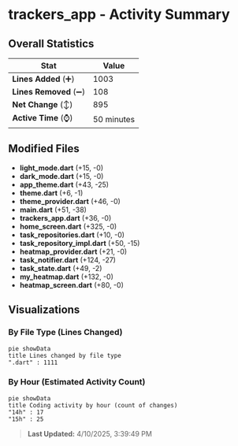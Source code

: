 # trackers_app - Activity Summary 

## Overall Statistics

| Stat                   | Value                                                             |
| ---------------------- | ----------------------------------------------------------------- |
| **Lines Added** (➕)   | 1003                                          |
| **Lines Removed** (➖) | 108                                        |
| **Net Change** (↕)    | 895                |
| **Active Time** (⌚)   | 50 minutes |


## Modified Files
- **light_mode.dart** (+15, -0)
- **dark_mode.dart** (+15, -0)
- **app_theme.dart** (+43, -25)
- **theme.dart** (+6, -1)
- **theme_provider.dart** (+46, -0)
- **main.dart** (+51, -38)
- **trackers_app.dart** (+36, -0)
- **home_screen.dart** (+325, -0)
- **task_repositories.dart** (+10, -0)
- **task_repository_impl.dart** (+50, -15)
- **heatmap_provider.dart** (+21, -0)
- **task_notifier.dart** (+124, -27)
- **task_state.dart** (+49, -2)
- **my_heatmap.dart** (+132, -0)
- **heatmap_screen.dart** (+80, -0)

## Visualizations

### By File Type (Lines Changed)

```mermaid
pie showData
title Lines changed by file type
".dart" : 1111
```

### By Hour (Estimated Activity Count)

```mermaid
pie showData
title Coding activity by hour (count of changes)
"14h" : 17
"15h" : 25
```


> **Last Updated:** 4/10/2025, 3:39:49 PM